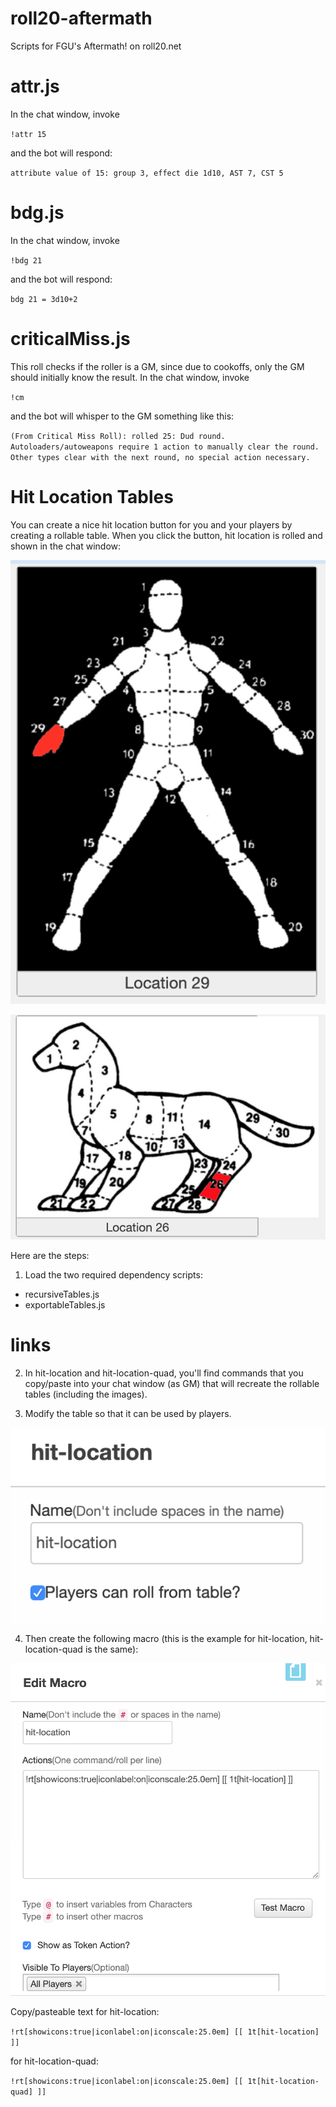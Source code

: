 # roll20-aftermath
Scripts for FGU's Aftermath! on roll20.net

# attr.js

In the chat window, invoke

`!attr 15`

and the bot will respond:

`attribute value of 15: group 3, effect die 1d10, AST 7, CST 5`

# bdg.js

In the chat window, invoke 

`!bdg 21`

and the bot will respond:

`bdg 21 = 3d10+2`

# criticalMiss.js

This roll checks if the roller is a GM, since due to cookoffs, only the GM should initially know the result.  In the chat window, invoke

`!cm`

and the bot will whisper to the GM something like this:

`(From Critical Miss Roll): rolled 25: Dud round. Autoloaders/autoweapons require 1 action to manually clear the round. Other types clear with the next round, no special action necessary.`

# Hit Location Tables

You can create a nice hit location button for you and your players by creating a rollable table.  When you click the button, hit location is rolled and shown in the chat window:

![image](https://github.com/raindog308/roll20-aftermath/blob/master/img/image1a.png)

![image](https://github.com/raindog308/roll20-aftermath/blob/master/img/image1b.png)

Here are the steps:

1. Load the two required dependency scripts:

- recursiveTables.js 
- exportableTables.js

# links

2. In hit-location and hit-location-quad, you'll find commands that you copy/paste into your chat window (as GM) that will recreate the rollable tables (including the images).

3. Modify the table so that it can be used by players.

![image](https://github.com/raindog308/roll20-aftermath/blob/master/img/image2.png)

4. Then create the following macro (this is the example for hit-location, hit-location-quad is the same):

![image](https://github.com/raindog308/roll20-aftermath/blob/master/img/image3.png)

Copy/pasteable text for hit-location:

`!rt[showicons:true|iconlabel:on|iconscale:25.0em] [[ 1t[hit-location] ]]`

for hit-location-quad:

`!rt[showicons:true|iconlabel:on|iconscale:25.0em] [[ 1t[hit-location-quad] ]]`

